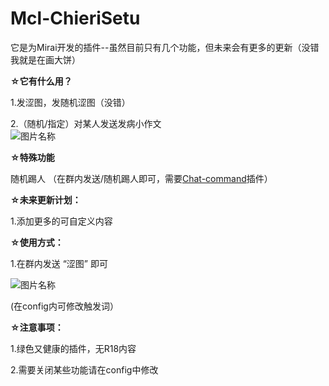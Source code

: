 # Mcl-ChieriSetu
它是为Mirai开发的插件--虽然目前只有几个功能，但未来会有更多的更新（没错我就是在画大饼）    
  
    
      
**☆它有什么用？**
  
1.发涩图，发随机涩图（没错）  
  
2.（随机/指定）对某人发送发病小作文       
![图片名称](http://f0.0sm.com/node0/2022/07/862CE78ED8C1D2A9-89fd84f2297142aa.png)  
  
**☆特殊功能**

随机踢人 （在群内发送/随机踢人即可，需要[Chat-command](https://github.com/project-mirai/chat-command)插件）  

**☆未来更新计划：**  
  
1.添加更多的可自定义内容    
  
**☆使用方式：**  
  
1.在群内发送  “涩图” 即可  

![图片名称](http://f0.0sm.com/node0/2022/07/862CCE6022CB501B-103580520f1c0529.png)  
  
(在config内可修改触发词）  
  
**☆注意事项：**  
  
1.绿色又健康的插件，无R18内容  
  
2.需要关闭某些功能请在config中修改    
